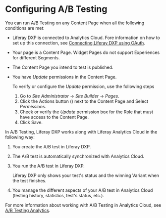 # Configuring A/B Testing

You can run A/B Testing on any Content Page when all the following conditions are met:

- Liferay DXP is connected to Analytics Cloud. Fore information on how to set up this connection, see [Connecting Liferay DXP using OAuth](https://learn.liferay.com/../../../../connecting-liferay-dxp-using-oauth.md).
- Your page is a Content Page. Widget Pages do not support Experiences for different Segments.
- The Content Page you intend to test is published.
- You have *Update* permissions in the Content Page.

  To verify or configure the *Update* permission, use the following steps
    
    1. Go to *Site Administrator* &rarr; *Site Builder* &rarr; *Pages*.
    1. Click the Actions button () next to the Content Page and Select *Permissions*.
    1. Check or verify the *Update* permission box for the Role that must have access to the Content Page.
    1. Click Save.

In A/B Testing, Liferay DXP works along with Liferay Analytics Cloud in the following way:
<!-- cross-reference for Liferay Analytics Cloud needed -->

1. You create the A/B test in Liferay DXP.
1. The A/B test is automatically synchronized with Analytics Cloud.
1. You run the A/B test in Liferay DXP.
   
   Liferay DXP only shows your test's status and the winning Variant when the test finishes.

1. You manage the different aspects of your A/B test in Analytics Cloud (testing history, statistics, test's status, etc.).

For more information about working with A/B Testing in Analytics Cloud, see [A/B Testing Analytics](https://learn.liferay.com/../../../../ab-testing-analytics.md).
<!-- cross-reference for the corresponding Liferay Analytics article needed -->





